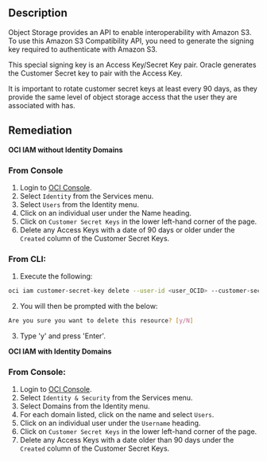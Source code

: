 ## Description

Object Storage provides an API to enable interoperability with Amazon S3. To use this Amazon S3 Compatibility API, you need to generate the signing key required to authenticate with Amazon S3.

This special signing key is an Access Key/Secret Key pair. Oracle generates the Customer Secret key to pair with the Access Key.

It is important to rotate customer secret keys at least every 90 days, as they provide the same level of object storage access that the user they are associated with has.

## Remediation

**OCI IAM without Identity Domains**

### From Console

1. Login to [OCI Console](https://www.oracle.com/cloud/).
2. Select `Identity` from the Services menu.
3. Select `Users` from the Identity menu.
4. Click on an individual user under the Name heading.
5. Click on `Customer Secret Keys` in the lower left-hand corner of the page.
6. Delete any Access Keys with a date of 90 days or older under the `Created` column of the Customer Secret Keys.

### From CLI:

1. Execute the following:

```bash
oci iam customer-secret-key delete --user-id <user_OCID> --customer-secretkey-id <id from above>
```

2. You will then be prompted with the below:

```bash
Are you sure you want to delete this resource? [y/N]
```

3. Type 'y' and press 'Enter'.

**OCI IAM with Identity Domains**

### From Console:

1. Login to [OCI Console](https://www.oracle.com/cloud/).
2. Select `Identity & Security` from the Services menu.
3. Select Domains from the Identity menu.
4. For each domain listed, click on the name and select `Users`.
5. Click on an individual user under the `Username` heading.
6. Click on `Customer Secret Keys` in the lower left-hand corner of the page.
7. Delete any Access Keys with a date older than 90 days under the `Created` column of the Customer Secret Keys.